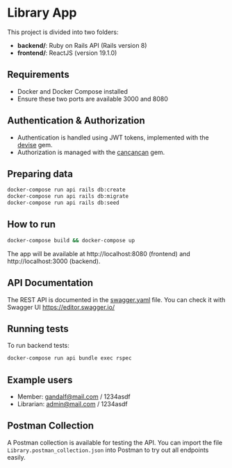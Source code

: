 # Library App

This project is divided into two folders:

- **backend/**: Ruby on Rails API (Rails version 8)
- **frontend/**: ReactJS (version 19.1.0)

## Requirements
- Docker and Docker Compose installed
- Ensure these two ports are available 3000 and 8080 

## Authentication & Authorization

- Authentication is handled using JWT tokens, implemented with the
  [devise](https://github.com/heartcombo/devise) gem.
- Authorization is managed with the [cancancan](https://github.com/CanCanCommunity/cancancan)
  gem.

## Preparing data
```bash
docker-compose run api rails db:create
docker-compose run api rails db:migrate
docker-compose run api rails db:seed

```

## How to run
```bash
docker-compose build && docker-compose up
```

The app will be available at http://localhost:8080 (frontend) and
http://localhost:3000 (backend).

## API Documentation

The REST API is documented in the [swagger.yaml](./swagger.yaml) file. You can check it
with Swagger UI https://editor.swagger.io/

## Running tests

To run backend tests:

```bash
docker-compose run api bundle exec rspec
```

## Example users
- Member: gandalf@mail.com / 1234asdf
- Librarian: admin@mail.com / 1234asdf

## Postman Collection

A Postman collection is available for testing the API. You can import the file `Library.postman_collection.json` into Postman to try out all endpoints easily.
